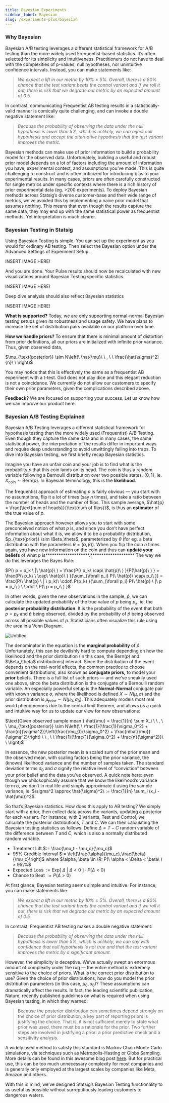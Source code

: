 ```yaml
---
title: Bayesian Experiments
sidebar_label: Bayesian
slug: /experiments-plus/bayesian
---
```


### Why Bayesian

Bayesian A/B testing leverages a different statistical framework for A/B testing than the more widely used Frequentist-based statistics. It’s often selected for its simplicity and intuitiveness.  Practitioners do not have to deal with the complexities of p-values, null hypotheses, nor unintuitive confidence intervals.  Instead, you can make statements like:

> *We expect a lift in our metric by 10% $\pm$ 5%. Overall,* t*here is a 80% chance that the test variant beats the control variant and if we roll it out, there is risk that we degrade our metric by an expected amount of 0.5.*

In contrast, communicating Frequentist AB testing results in a statistically-valid manner is comically quite challenging, and can invoke a double negative statement like:

> *Because the probability of observing the data under the null hypothesis is lower than 5%, which is unlikely, we can reject null hypothesis and accept the alternative hypothesis that the test variant improves the metric.*

Bayesian methods can make use of prior information to build a probability model for the observed data.  Unfortunately, building a useful and robust prior model depends on a lot of factors including the amount of information you have, experimental context, and assumptions you’ve made.  This is quite challenging to construct and is often criticized for introducing bias to your experimental results.  In many cases, priors are often carefully constructed for single metrics under specific contexts where there is a rich history of prior experimental data (eg. >200 experiments).  To deploy Bayesian methods across Statsig’s diverse customer-base and their wide range of metrics, we’ve avoided this by implementing a naive prior model that assumes nothing.  This means that even though the results capture the same data, they may end up with the same statistical power as frequentist methods.  Yet interpretation is much clearer.

### Bayesian Testing in Statsig

Using Bayesian Testing is simple. You can set up the experiment as you would for ordinary AB testing. Then select the Bayesian option under the Advanced Settings of Experiment Setup.

INSERT IMAGE HERE!

And you are done. Your Pulse results should now be recalculated with new visualizations around Bayesian Testing specific statistics.

INSERT IMAGE HERE!

Deep dive analysis should also reflect Bayesian statistics

INSERT IMAGE HERE!

**What is supported?** Today, we are only supporting normal-normal Bayesian testing setups given its robustness and usage safety. We have plans to increase the set of distribution pairs available on our platform over time.

**How we handle priors?** To ensure that there is minimal amount of distortion from prior definitions, all our priors are initialized with infinite prior variance. Thus, given observed data,

$\mu_{\text{posterior}} \sim N\left(\ \hat{\mu}\ \ , \ \ \frac{\hat{\sigma}^2}{n}\ \ \right)$

You may notice that this is effectively the same as a frequentist AB experiment with a t-test. God does not play dice and this elegant reduction is not a coincidence. We currently do not allow our customers to specify their own prior parameters, given the complications described above.

**Feedback?** We are focused on supporting your success. Let us know how we can improve our product here.

### Bayesian A/B Testing Explained

Bayesian A/B Testing leverages a different statistical framework for hypothesis testing than the more widely used (Frequentist) A/B Testing. Even though they capture the same data and in many cases, the same statistical power, the interpretation of the results differ in important ways and require deep understanding to avoid unwittingly falling into traps. To dive into Bayesian testing, we first briefly recap Bayesian statistics.

Imagine you have an unfair coin and your job is to find what is the probability $p$ that this coin lands on its head. The coin is thus a random variable following a Bernoulli distribution over two possible states, $\{0,1\}$, ie. $X_{\text{coin}} \sim \text{Bern}(p)$. In Bayesian terminology, this is the ********likelihood********. 

The frequentist approach of estimating $p$ is fairly obvious — you start with no assumptions, flip it a lot of times (say $n$ times), and take a ratio between the number of heads and the number of flips. This sample average, $\hat{p} = \frac{\text{num of heads}}{\text{num of flips}}$, is thus an ****estimator**** of the true value of $p$. 

The Bayesian approach however allows you to start with some preconceived notion of what $p$ is, and since you don’t have perfect information about what it is, we allow it to be a probability distribution, $p_{\text{prior}} \sim \Beta_\theta$, parameterized by $\theta$ (for eg. a beta distribution with the parameters $\theta = (\alpha, \beta)$). When you flip the coin $n$ times again, you have new information on the coin and thus can ********************update your beliefs******************** of what $p$ is********************.******************** The way we do this leverages the Bayes Rule:

$P(\ p = p_k \ |\ \hat{p}\ ) = \frac{P(\ p_k\ \cap\ \hat{p}\ ) }{P(\hat{p}\ ) } = \frac{P(\ p_k\  \ \cap\ \hat{p}\ ) }{\sum_{\forall p_i} P(\ \hat{p}\ \cap\ p_i\ )} = \frac{P(\ \hat{p} \ | \ p_k)\ \cdot\ P(p_k) }{\sum_{\forall p_i} P(\ \hat{p} \ |\ p = p_i\ ) \ \cdot \ P(\ p = p_i\ ) }$

In other words, given the new observations in the sample, $\hat{p}$, we can calculate the updated probability of the true value of $p$ being $p_k$, ie. the **********************************posterior probability distribution**********************************. It is the probability of the event that both $p=p_k$ and $\hat{p}$ being observed, divided by the probability of $\hat{p}$ being observed across all possible values of $p$. Statisticians often visualize this rule using the area in a Venn Diagram. 

![Untitled](https://s3-us-west-2.amazonaws.com/secure.notion-static.com/6c7661b2-d0c9-48e2-92ab-e3860ee40c6b/Untitled.png)

The denominator in the equation is the ********************marginal probability******************** of $\hat{p}$. Unfortunately, this can be devilishly hard to compute depending on how the likelihood and the prior distribution (in this case, the $\text{Bern}(p)$ and $\Beta_\theta$ distributions) interact. Since the distribution of the event depends on the real-world effects, the common practice to choose convenient distributions, also known as ****************conjugate priors,**************** to model your ******prior****** beliefs. There is a full list of such priors — and we’ve sneakily used one above, since the beta distribution is the conjugate of a Bernoulli random variable. An especially powerful setup is the ********************Normal-Normal******************** conjugate pair with known variance $\sigma$, where the likelihood is defined $X \sim N(\mu, \sigma)$ and the prior distribution is $\mu_{\text{prior}} \sim N(\mu_0, \sigma_0)$. This adequately models most real world phenomenons due to the central limit theorem, and allows us a quick and intuitive way for us to update our view for new observations:

$\text{Given observed sample mean } \hat{\mu} = \frac{1}{n} \sum X_i \ \ , \ \ \mu_{\text{posterior}} \sim N\left(\ \ \frac{1}{\frac{1}{\sigma_0^2} + \frac{n}{\sigma^2}}\left(\frac{\mu_0}{\sigma_0^2} + \frac{n\hat{\mu}}{\sigma^2}\right) \ \ , \ \ \frac{1}{\frac{1}{\sigma_0^2} + \frac{n}{\sigma^2}}\ \ \right)$

In essence, the new posterior mean is a scaled sum of the prior mean and the observed mean, with scaling factors being the prior variance, the (known) likelihood variance and the number of samples taken. The standard deviation terms $\sigma_0$ and $\sigma$ signify the relative level of “conviction” between your prior belief and the data you’ve observed. A quick note here: even though we philosophically assume that we know the likelihood’s variance term $\sigma$, we don’t in real life and simply approximate it using the sample variance, ie. $\sigma^2 \approx \hat{\sigma}^2\ := \frac{1}{n} \sum_i (x_i - \hat{\mu})^2$. 

So that’s Bayesian statistics. How does this apply to AB testing? We simply start with a prior, then collect data across the variants, updating a posterior for each variant. For instance, with 2 variants, Test and Control, we calculate the posterior distributions, $T$ and $C$. We can then calculating the Bayesian testing statistics as follows. Define $\Delta = T-C$ random variable of the difference between $T$ and $C$, which is also a normally distributed random variable.

- Treatment Lift $:= \frac{\mu_t - \mu_c}{\mu_c}$
- 95% Credible Interval $:= \left[\frac{\alpha}{\mu_c},\frac{\beta}{\mu_c}\right]$ where $\alpha, \beta \in \R: P(\ \alpha < \Delta < \beta\ ) >  95\%$
- Expected Loss $:= \text{Exp}[\ \Delta\ |\ \Delta < 0 \ ] \cdot P(\Delta < 0)$
- Chance to Beat $:= P(\Delta > 0)$

At first glance, Bayesian testing seems simple and intuitive. For instance, you can make statements like

> *We expect a lift in our metric by 10% $\pm$ 5%. Overall,* t*here is a 80% chance that the test variant beats the control variant and if we roll it out, there is risk that we degrade our metric by an expected amount of 0.5.*

In contrast, Frequentist AB testing makes a double negative statement: 

> *Because the probability of observing the data under the null hypothesis is lower than 5%, which is unlikely, we can say with confidence that null hypothesis is not true and that the test variant improves the metric by a significant amount.*

However, the simplicity is deceptive. We’ve actually swept an enormous amount of complexity under the rug — the entire method is extremely sensitive to the choice of priors. What is the correct prior distribution to use? Given the choice of prior distributions, how do you model the prior distribution parameters (in this case, $\mu_0, \sigma_0$)? These assumptions can dramatically affect the results. In fact, the leading scientific publication, Nature, recently published guidelines on what is required when using Bayesian testing, in which they warned:

> Because the posterior distribution can sometimes depend strongly on the choice of prior distribution, a key part of reporting priors is justifying the choice. That is, it is not sufficient merely to state what prior was used, there must be a rationale for the prior. Two further steps are involved in justifying a prior: a prior predictive check and a sensitivity analysis.

A widely used method to satisfy this standard is Markov Chain Monte Carlo simulations, via techniques such as Metropolis-Hasting or Gibbs Sampling. More details can be found in this awesome blog post [here](https://www.notion.so/Bayesian-Content-0583e987f44e4d9885349d770a74bbe7?pvs=21). But for practical use, this can be too much unnecessary complexity for most companies and is generally only employed at the largest scales by companies like Meta, Amazon and others. 

With this in mind, we’ve designed Statsig’s Bayesian Testing functionality to as useful as possible without surreptitiously leading customers to dangerous waters.
